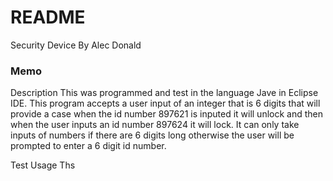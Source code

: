 # README #
Security Device 
By Alec Donald


### Memo
Description
This was programmed and test in the language Jave in Eclipse IDE. This program accepts a user input of an integer that is 6 digits that will provide a case when the id number 897621 is inputed it will unlock and then when the user inputs an id number 897624 it will lock. It can only take inputs of numbers if there are 6 digits long otherwise the user will be prompted to enter a 6 digit id number. 

Test Usage
Ths



